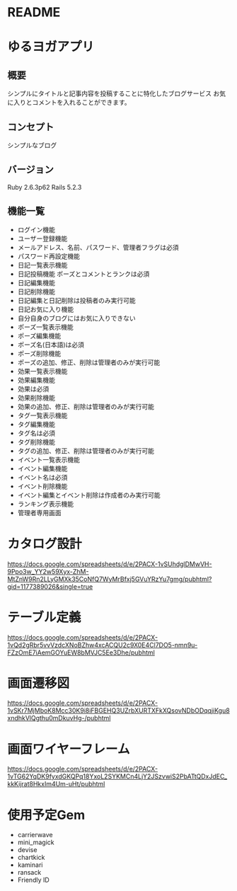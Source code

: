 # README

# ゆるヨガアプリ

## 概要
シンプルにタイトルと記事内容を投稿することに特化したブログサービス お気に入りとコメントを入れることができます。

## コンセプト
シンプルなブログ

## バージョン
Ruby 2.6.3p62 Rails 5.2.3

## 機能一覧
- ログイン機能
- ユーザー登録機能
 - メールアドレス、名前、パスワード、管理者フラグは必須
- パスワード再設定機能
- 日記一覧表示機能
- 日記投稿機能
 ポーズとコメントとランクは必須
- 日記編集機能
- 日記削除機能
 - 日記編集と日記削除は投稿者のみ実行可能
 - 日記お気に入り機能
 - 自分自身のブログにはお気に入りできない
- ポーズ一覧表示機能
- ポーズ編集機能
 - ポーズ名(日本語)は必須
- ポーズ削除機能
 - ポーズの追加、修正、削除は管理者のみが実行可能
- 効果一覧表示機能
- 効果編集機能
 - 効果は必須
- 効果削除機能
 - 効果の追加、修正、削除は管理者のみが実行可能
- タグ一覧表示機能
- タグ編集機能
 - タグ名は必須
- タグ削除機能
 - タグの追加、修正、削除は管理者のみが実行可能
- イベント一覧表示機能
- イベント編集機能
 - イベント名は必須
- イベント削除機能
 - イベント編集とイベント削除は作成者のみ実行可能
- ランキング表示機能
- 管理者専用画面

# カタログ設計
https://docs.google.com/spreadsheets/d/e/2PACX-1vSUhdglDMwVH-9Ppo3w_YY2w59Xyx-ZhM-MtZnW9Rn2LLyGMXk35CoNfQ7WyMrBfxj5GVuYRzYu7gmg/pubhtml?gid=1177389026&single=true

# テーブル定義
https://docs.google.com/spreadsheets/d/e/2PACX-1vQd2gRbr5vvVzdcXNoBZhw4xcACQU2c9X0E4Cl7DO5-nmn9u-FZzOmE7iAemGOYuEW8bMVJC5Ee3Dhe/pubhtml

# 画面遷移図
https://docs.google.com/spreadsheets/d/e/2PACX-1vSKr7MjMboK8Mcc30K9i8iFBGEHQ3UZrbXURTXFkXQsovNDbODqqjiKgu8xndhkVlQgthu0mDkuvHg-/pubhtml

# 画面ワイヤーフレーム
https://docs.google.com/spreadsheets/d/e/2PACX-1vTG62YqDK9fyxdGKQPq18YxoL2SYKMCn4LjY2JSzvwiS2PbATtQDxJdEC_kkKijrat8HkxIm4Um-uHt/pubhtml

# 使用予定Gem
- carrierwave
- mini_magick
- devise
- chartkick
- kaminari
- ransack
- Friendly ID
